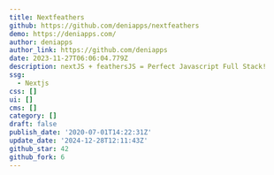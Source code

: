 ```yaml
---
title: Nextfeathers
github: https://github.com/deniapps/nextfeathers
demo: https://deniapps.com/
author: deniapps
author_link: https://github.com/deniapps
date: 2023-11-27T06:06:04.779Z
description: nextJS + feathersJS = Perfect Javascript Full Stack!
ssg:
  - Nextjs
css: []
ui: []
cms: []
category: []
draft: false
publish_date: '2020-07-01T14:22:31Z'
update_date: '2024-12-28T12:11:43Z'
github_star: 42
github_fork: 6
---
```

